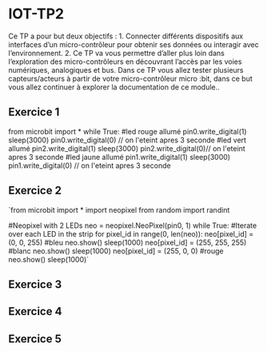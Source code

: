 # IOT-TP2
Ce TP a pour but deux objectifs : 1. Connecter différents dispositifs aux interfaces d’un micro-contrôleur pour obtenir ses données ou interagir avec l’environnement. 2. Ce TP va vous permettre d’aller plus loin dans l’exploration des micro-contrôleurs en découvrant l’accès par les voies numériques, analogiques et bus. Dans ce TP vous allez tester plusieurs capteurs/acteurs à partir de votre micro-contrôleur micro :bit, dans ce but vous allez continuer à explorer la documentation de ce module..

## Exercice 1

from microbit import *
while True:
    #led rouge allumé
    pin0.write_digital(1)
    sleep(3000)
    pin0.write_digital(0) // on l'eteint apres 3 seconde
    #led vert allumé
    pin2.write_digital(1)
    sleep(3000)
    pin2.write_digital(0)// on l'eteint apres 3 seconde
    #led jaune allumé
    pin1.write_digital(1)
    sleep(3000)
    pin1.write_digital(0) // on l'eteint apres 3 seconde

## Exercice 2

`from microbit import *
import neopixel
from random import randint
 
#Neopixel with 2 LEDs
neo = neopixel.NeoPixel(pin0, 1)
while True:
    #Iterate over each LED in the strip
    for pixel_id in range(0, len(neo)):
        neo[pixel_id] = (0, 0, 255) #bleu
        neo.show()
        sleep(1000)
        neo[pixel_id] = (255, 255, 255) #blanc 
        neo.show()
        sleep(1000)
        neo[pixel_id] = (255, 0, 0) #rouge
        neo.show()
        sleep(1000)`

## Exercice 3

## Exercice 4

## Exercice 5

